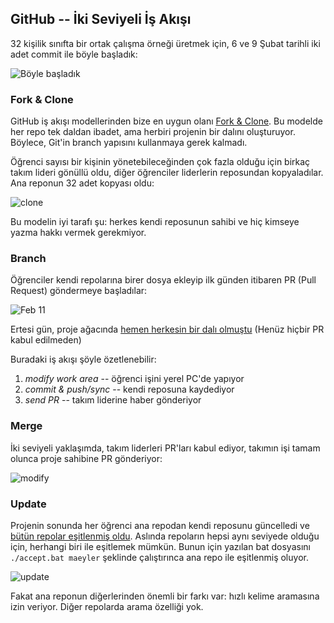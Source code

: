 ## GitHub -- İki Seviyeli İş Akışı

32 kişilik sınıfta bir ortak çalışma örneği üretmek için, 6 ve 9 Şubat tarihli iki adet commit ile böyle başladık:

![Böyle başladık](images/first%20two%20commits.png)


### Fork & Clone

GitHub iş akışı modellerinden bize en uygun olanı [Fork & Clone](https://www.atlassian.com/git/tutorials/comparing-workflows/gitflow-workflow). Bu modelde her repo tek daldan ibadet, ama herbiri projenin bir dalını oluşturuyor. Böylece, Git'in branch yapısını kullanmaya gerek kalmadı.

Öğrenci sayısı bir kişinin yönetebileceğinden çok fazla olduğu için birkaç takım lideri gönüllü oldu, diğer öğrenciler liderlerin reposundan kopyaladılar. Ana reponun 32 adet kopyası oldu:

![clone](images/clone.png)

Bu modelin iyi tarafı şu: herkes kendi reposunun sahibi ve hiç kimseye yazma hakkı vermek gerekmiyor. 


### Branch

Öğrenciler kendi repolarına birer dosya ekleyip ilk günden itibaren PR (Pull Request) göndermeye başladılar:

![Feb 11](images/Network%20Feb%2011.PNG)

Ertesi gün, proje ağacında [hemen herkesin bir dalı olmuştu](https://raw.githubusercontent.com/maeyler/Automata-2016/master/images/Network%20Feb%2012.PNG) (Henüz hiçbir PR kabul edilmeden)

Buradaki iş akışı şöyle özetlenebilir:

1. _modify work area_ -- öğrenci işini yerel PC'de yapıyor
2. _commit & push/sync_ -- kendi reposuna kaydediyor
3. _send PR_ -- takım liderine haber gönderiyor


### Merge

İki seviyeli yaklaşımda, takım liderleri PR'ları kabul ediyor, takımın işi tamam olunca proje sahibine PR gönderiyor:

![modify](images/modify.png)



### Update

Projenin sonunda her öğrenci ana repodan kendi reposunu güncelledi ve [bütün repolar eşitlenmiş oldu](https://raw.githubusercontent.com/maeyler/Automata-2016/master/images/branch%26merge.png). Aslında repoların hepsi aynı seviyede olduğu için, herhangi biri ile eşitlemek mümkün. Bunun için yazılan bat dosyasını `./accept.bat maeyler` şeklinde çalıştırınca ana repo ile eşitlenmiş oluyor.

![update](images/update.png)

Fakat ana reponun diğerlerinden önemli bir farkı var: hızlı kelime aramasına izin veriyor. Diğer repolarda arama özelliği yok.
